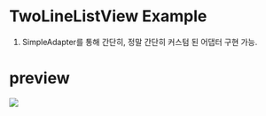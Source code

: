 # TwoLineListView Example

1. SimpleAdapter를 통해 간단히, 정말 간단히 커스텀 된 어댑터 구현 가능.

# preview

![](https://github.com/danggai/Kotlin-Android-Examples/blob/master/TwoLineListViewExample/preview.gif?raw=true)
